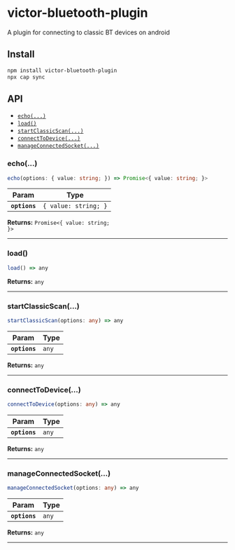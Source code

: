 # victor-bluetooth-plugin

A plugin for connecting to classic BT devices on android

## Install

```bash
npm install victor-bluetooth-plugin
npx cap sync
```

## API

<docgen-index>

* [`echo(...)`](#echo)
* [`load()`](#load)
* [`startClassicScan(...)`](#startclassicscan)
* [`connectToDevice(...)`](#connecttodevice)
* [`manageConnectedSocket(...)`](#manageconnectedsocket)

</docgen-index>

<docgen-api>
<!--Update the source file JSDoc comments and rerun docgen to update the docs below-->

### echo(...)

```typescript
echo(options: { value: string; }) => Promise<{ value: string; }>
```

| Param         | Type                            |
| ------------- | ------------------------------- |
| **`options`** | <code>{ value: string; }</code> |

**Returns:** <code>Promise&lt;{ value: string; }&gt;</code>

--------------------


### load()

```typescript
load() => any
```

**Returns:** <code>any</code>

--------------------


### startClassicScan(...)

```typescript
startClassicScan(options: any) => any
```

| Param         | Type             |
| ------------- | ---------------- |
| **`options`** | <code>any</code> |

**Returns:** <code>any</code>

--------------------


### connectToDevice(...)

```typescript
connectToDevice(options: any) => any
```

| Param         | Type             |
| ------------- | ---------------- |
| **`options`** | <code>any</code> |

**Returns:** <code>any</code>

--------------------


### manageConnectedSocket(...)

```typescript
manageConnectedSocket(options: any) => any
```

| Param         | Type             |
| ------------- | ---------------- |
| **`options`** | <code>any</code> |

**Returns:** <code>any</code>

--------------------

</docgen-api>
